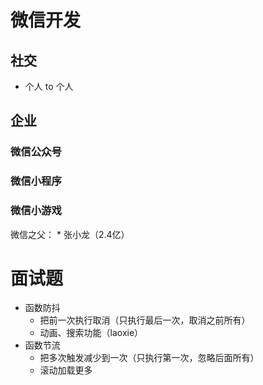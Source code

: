 # 微信开发

## 社交
* 个人 to 个人

## 企业

### 微信公众号

### 微信小程序


### 微信小游戏


微信之父：
    * 张小龙（2.4亿）


# 面试题
* 函数防抖
    * 把前一次执行取消（只执行最后一次，取消之前所有）
    * 动画、搜索功能（laoxie）
* 函数节流
    * 把多次触发减少到一次（只执行第一次，忽略后面所有）
    * 滚动加载更多